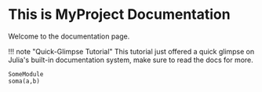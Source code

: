 # This is MyProject Documentation

Welcome to the documentation page. 

!!! note "Quick-Glimpse Tutorial"
    This tutorial just offered a quick glimpse on Julia's built-in documentation system, make sure to read the docs for more.

```@docs
SomeModule
soma(a,b)
```